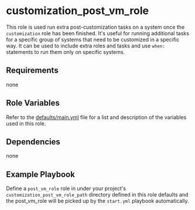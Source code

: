 # customization_post_vm_role

This role is used run extra post-customization tasks on a system once the `customization` role has been finished. It's useful for running additional tasks for a specific group of systems that need to be customized in a specific way. It can be used to include extra roles and tasks and use `when:` statements to run them only on specific systems.

## Requirements

none

## Role Variables

Refer to the [defaults/main.yml](https://github.com/ClarifiedSecurity/nova.core/blob/main/nova/core/roles/customization_post_vm_role/defaults/main.yml) file for a list and description of the variables used in this role.

## Dependencies

none

## Example Playbook

Define a `post_vm_role` role in under your project's `customization_post_vm_role_path` directory defined in this role defaults and the post_vm_role will be picked up by the `start.yml` playbook automatically.
